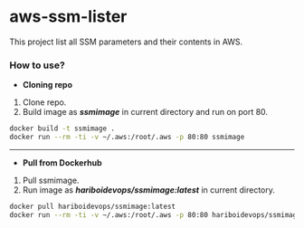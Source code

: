 # aws-ssm-lister

This project list all SSM parameters and their contents in AWS.

### How to use?

- **Cloning repo**

1. Clone repo.
2. Build image as **_ssmimage_** in current directory and run on port 80.

``` bash
docker build -t ssmimage .
docker run --rm -ti -v ~/.aws:/root/.aws -p 80:80 ssmimage
```

-----------------------------------------------------------------------------------------------------

- **Pull from Dockerhub**

1. Pull ssmimage.
2. Run image as **_hariboidevops/ssmimage:latest_** in current directory.

``` bash
docker pull hariboidevops/ssmimage:latest
docker run --rm -ti -v ~/.aws:/root/.aws -p 80:80 hariboidevops/ssmimage:latest
```
